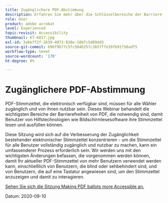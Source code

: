 ```yaml
---
title: Zugänglichere PDF-Abstimmung
description: Erfahren Sie mehr über die Schlüsselbereiche der Barrierefreiheit von PDF, die erforderlich sind, damit Benutzer von Hilfstechnologien wie Bildschirmlesesoftware ihre Stimmzettel lesen und ausfüllen können
role: User
product: adobe acrobat
level: Experienced
topic-revisit: Accessibility
thumbnail: KT-6817.jpg
exl-id: 3a8eff2f-1b39-4073-828e-18bfc5d89dd3
source-git-commit: 696f9b77c5fc584b257c3657ffe39fb91f50adf5
workflow-type: tm+mt
source-wordcount: '170'
ht-degree: 0%

---
```


# Zugänglichere PDF-Abstimmung

PDF-Stimmzettel, die elektronisch verfügbar sind, müssen für alle Wähler zugänglich und von ihnen nutzbar sein. Dieses Webinar behandelt die wichtigsten Bereiche der Barrierefreiheit von PDF, die notwendig sind, damit Benutzer von Hilfstechnologien wie Bildschirmlesesoftware ihre Stimmzettel lesen und ausfüllen können.

Diese Sitzung wird sich auf die Verbesserung der Zugänglichkeit bestehender elektronischer Stimmzettel konzentrieren - um die Stimmzettel für alle Benutzer vollständig zugänglich und nutzbar zu machen, kann ein umfassenderer Prozess erforderlich sein. Wir werden uns mit den wichtigsten Änderungen befassen, die vorgenommen werden können, damit Ihr aktueller PDF-Stimmzettel von mehr Benutzern verwendet werden kann, einschließlich von Benutzern, die blind oder sehbehindert sind, und von Benutzern, die auf eine Tastatur angewiesen sind, um den Stimmzettel anzuzeigen und damit zu interagieren.

[Sehen Sie sich die Sitzung Making PDF ballots more Accessible an.](https://event.on24.com/wcc/r/2620020/599427B9BC7DA6BB34A4D46EB0EB1F63)

Datum: 2020-09-10